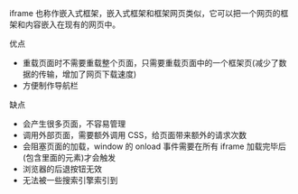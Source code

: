 iframe 也称作嵌入式框架，嵌入式框架和框架网页类似，它可以把一个网页的框架和内容嵌入在现有的网页中。

优点

- 重载页面时不需要重载整个页面，只需要重载页面中的一个框架页(减少了数据的传输，增加了网页下载速度)
- 方便制作导航栏

缺点

- 会产生很多页面，不容易管理
- 调用外部页面，需要额外调用 CSS，给页面带来额外的请求次数
- 会阻塞页面的加载，window 的 onload 事件需要在所有 iframe 加载完毕后(包含里面的元素)才会触发
- 浏览器的后退按钮无效
- 无法被一些搜索引擎索引到
